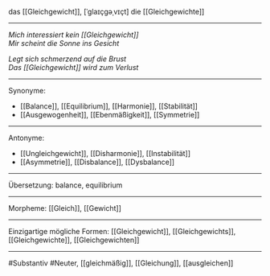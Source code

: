 das [[Gleichgewicht]], [ˈɡlaɪçɡəˌvɪçt]
die [[Gleichgewichte]]

---

_Mich interessiert kein [[Gleichgewicht]]_  
_Mir scheint die Sonne ins Gesicht_

_Legt sich schmerzend auf die Brust_  
_Das [[Gleichgewicht]] wird zum Verlust_

---

Synonyme:

- [[Balance]], [[Equilibrium]], [[Harmonie]], [[Stabilität]]
- [[Ausgewogenheit]], [[Ebenmäßigkeit]], [[Symmetrie]]

---

Antonyme:

- [[Ungleichgewicht]], [[Disharmonie]], [[Instabilität]]
- [[Asymmetrie]], [[Disbalance]], [[Dysbalance]]

---

Übersetzung: balance, equilibrium

---

Morpheme:
[[Gleich]], [[Gewicht]]

---

Einzigartige mögliche Formen:
[[Gleichgewicht]], [[Gleichgewichts]], [[Gleichgewichte]], [[Gleichgewichten]]

---

#Substantiv #Neuter, [[gleichmäßig]], [[Gleichung]], [[ausgleichen]]
